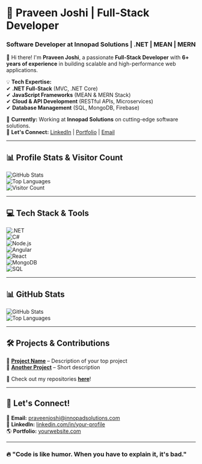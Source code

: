 # 🚀 Praveen Joshi | Full-Stack Developer  
### Software Developer at Innopad Solutions | .NET | MEAN | MERN  

👋 Hi there! I'm **Praveen Joshi**, a passionate **Full-Stack Developer** with **6+ years of experience** in building scalable and high-performance web applications.  

💡 **Tech Expertise:**  
✔ **.NET Full-Stack** (MVC, .NET Core)  
✔ **JavaScript Frameworks** (MEAN & MERN Stack)  
✔ **Cloud & API Development** (RESTful APIs, Microservices)  
✔ **Database Management** (SQL, MongoDB, Firebase)  

📌 **Currently:** Working at **Innopad Solutions** on cutting-edge software solutions.  
📩 **Let's Connect:** [LinkedIn](#) | [Portfolio](#) | [Email](#)  

---
## 📊 Profile Stats & Visitor Count  
![GitHub Stats](https://github-readme-stats.vercel.app/api?username=innopad-praveen&show_icons=true&theme=dark)  
![Top Languages](https://github-readme-stats.vercel.app/api/top-langs/?username=innopad-praveen&layout=compact&theme=dark)  
![Visitor Count](https://komarev.com/ghpvc/?username=innopad-praveen&color=blue&style=flat)  

---

## 💻 Tech Stack & Tools  
![.NET](https://img.shields.io/badge/.NET-512BD4?style=flat&logo=dotnet&logoColor=white)  
![C#](https://img.shields.io/badge/C%23-239120?style=flat&logo=csharp&logoColor=white)  
![Node.js](https://img.shields.io/badge/Node.js-339933?style=flat&logo=node-dot-js&logoColor=white)  
![Angular](https://img.shields.io/badge/Angular-DD0031?style=flat&logo=angular&logoColor=white)  
![React](https://img.shields.io/badge/React-20232A?style=flat&logo=react&logoColor=61DAFB)  
![MongoDB](https://img.shields.io/badge/MongoDB-4EA94B?style=flat&logo=mongodb&logoColor=white)  
![SQL](https://img.shields.io/badge/SQL-4479A1?style=flat&logo=mysql&logoColor=white)  

---

## 📊 GitHub Stats  
![GitHub Stats](https://github-readme-stats.vercel.app/api?username=innopad-praveen&show_icons=true&theme=dark)  
![Top Languages](https://github-readme-stats.vercel.app/api/top-langs/?username=innopad-praveen&layout=compact&theme=dark)  

---

## 🛠️ Projects & Contributions  
🚀 **[Project Name](#)** – Description of your top project  
📌 **[Another Project](#)** – Short description  

🔎 Check out my repositories **[here](https://github.com/innopad-praveen)**!  

---

## 💬 Let's Connect!  
📩 **Email:** [praveenjoshi@innopadsolutions.com](mailto:praveenjoshi@innopadsolutions.com)  
💼 **LinkedIn:** [linkedin.com/in/your-profile](#)  
🌎 **Portfolio:** [yourwebsite.com](#)  

---

### 🔥 "Code is like humor. When you have to explain it, it's bad."  

